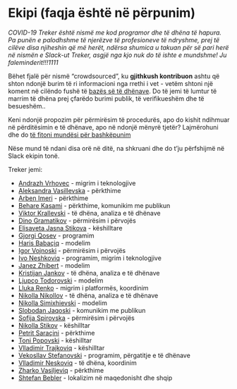 # Ekipi (faqja është në përpunim)

*COVID-19 Treker është nismë me kod programor dhe të dhëna të hapura. Pa punën e palodhshme të njerëzve të profesioneve të ndryshme, prej të cilëve disa njiheshin që më herët, ndërsa shumica u takuan për së pari herë në nismën e Slack-ut Treker, asgjë nga kjo nuk do të ishte e mundshme! Ju faleminderit!!!1111* 

Bëhet fjalë për nismë “crowdsourced”, ku **gjithkush kontribuon** ashtu që shton ndonjë burim të ri informacioni nga rrethi i vet - vetëm shtoni një koment në cilëndo fushë të [bazës së të dhënave](https://docs.google.com/spreadsheets/d/1dIv9DjXFoMst4_AiMUcQZNbSJSVs1MxlIdj7fxjGhA0). Do të jemi të lumtur të marrim të dhëna prej çfarëdo burimi publik, të verifikueshëm dhe të besueshëm..

Keni ndonjë propozim për përmirësim të procedurës, apo do kishit ndihmuar në përditësimin e të dhënave, apo në ndonjë mënyrë tjetër? Lajmërohuni dhe do [të fitoni mundësi për bashkëpunim](mailto:info@treker.mk) 

Nëse mund të ndani disa orë në ditë, na shkruani dhe do t’ju përfshijmë në Slack ekipin tonë.


Treker jemi:

-   [Andrazh Vrhovec](https://github.com/overlordtm) - migrim i teknologjive
-   [Aleksandra Vasillevska](https://www.facebook.com/alexandra.laktinski) - përkthime
-   [Arben Imeri]() - përkthime
-   [Behare Kasami](https://www.facebook.com/be.ka.319) - përkthime, komunikim me publikun
-   [Viktor Krallevski](https://www.linkedin.com/in/viktor-kralevski-8950789) - të dhëna, analiza e të dhënave
-   [Dino Gramatikov](https://www.linkedin.com/in/dino-gramatikov-0901183/) - përmirësim i përvojës
-   [Elisaveta Jasna Stikova](https://www.linkedin.com/in/elisaveta-stikova-a27b573/) - këshilltare
-   [Gjorgi Qosev](https://twitter.com/spion) - programim
-   [Haris Babaçiq](https://www.linkedin.com/in/harisbabacic/) - modelim
-   [Igor Vojnoski](https://www.facebook.com/jiggymkd) - përmirësim i përvojës
-   [Ivo Neshkoviq](http://linkedin.com/in/ivoneskovic) - programim, migrim i teknologjive
-   [Janez Zhibert](https://pacs.zf.uni-lj.si/janez-zibert/) - modelim
-   [Kristijan Jankov](https://www.linkedin.com/mwlite/in/kristijanjankov) - të dhëna, analiza e të dhënave
-   [Ljupço Todorovski](http://kt.ijs.si/~ljupco/) - modelim
-   [Lluka Renko](https://twitter.com/lukarenko) - migrim i platformës, koordinim
-   [Nikolla Nikollov](https://www.linkedin.com/in/nikolovnikola) - të dhëna, analiza e të dhënave
-   [Nikolla Simixhievski](https://simidjievskin.github.io/) - modelim
-   [Slobodan Jaqoski](https://www.linkedin.com/in/slobodanjakoski) - komunikim me publikun
-   [Sofija Spirovska]() - përmirësim i përvojës
-   [Nikolla Stikov]() - këshilltar
-   [Petrit Saraçini]() - përkthime
-   [Toni Popovski](https://www.linkedin.com/in/toni-popovski-28842612/) - këshilltar
-   [Vlladimir Trajkoviq](https://www.linkedin.com/in/vladimir-trajkovik-b085aa) - këshilltar
-   [Vekosllav Stefanovski](https://mk.linkedin.com/in/swekster) - programim, përgatitje e të dhënave
-   [Vlladimir Neskoviq](https://www.linkedin.com/in/k35m4/) -  të dhëna, koordinim
-   [Zharko Vasiljeviq](https://www.linkedin.com/in/zarko-vasiljevic-b067407) - përkthime
-   [Shtefan Bebler](https://www.linkedin.com/in/stefanbaebler/) - lokalizim në maqedonisht dhe shqip

